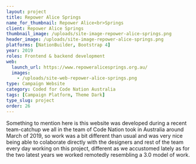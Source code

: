 ```yaml
---
layout: project
title: Repower Alice Springs
name_for_thumbnail: Repower Alice<br>Springs
client: Repower Alice Springs
thumbnail_image: /uploads/site-image-repower-alice-springs.png
header_image: /uploads/site-image-repower-alice-springs.png
platforms: [NationBuilder, Bootstrap 4]
year: 2019
roles: Frontend & backend development
web:
  launch_url: https://www.repoweralicesprings.org.au/
  images:
    - /uploads/site-web-repower-alice-springs.png
type: Campaign Website
category: Coded for Code Nation Australia
tags: [Campaign Platform, Theme Dark]
type_slug: project
order: 26
---
```


Something to mention here is this website was developed during a recent team-catchup we all in the team of Code Nation took in Australia around March of 2019, so work was a bit different than usual and was very nice being able to colaborate directly with the designers and rest of the team every day working on this project, different as we accustomed lately as for the two latest years we worked remotedly resembling a 3.0 model of work.